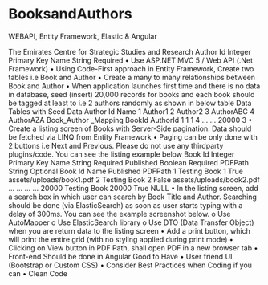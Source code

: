 # BooksandAuthors
 WEBAPI, Entity Framework, Elastic & Angular




The Emirates Centre for Strategic Studies and Research
Author
Id Integer Primary Key
Name String Required
• Use ASP.NET MVC 5 / Web API (.Net Framework)
• Using Code-First approach in Entity Framework, Create two tables i.e Book and Author
• Create a many to many relationships between Book and Author
• When application launches first time and there is no data in database, seed (insert) 20,000
records for books and each book should be tagged at least to i.e 2 authors randomly as
shown in below table
Data Tables with Seed Data
Author
Id Name
1 Author1
2 Author2
3 AuthorABC
4 AuthorAZA
Book_Author _Mapping
BookId AuthorId
1 1
1 4
… …
20000 3
• Create a listing screen of Books with Server-Side pagination. Data should be fetched via LINQ
from Entity Framework
• Paging can be only done with 2 buttons i.e Next and Previous. Please do not use any thirdparty plugins/code. You can see the listing example below
Book
Id Integer Primary Key
Name String Required
Published Boolean Required
PDFPath String Optional
Book
Id Name Published PDFPath
1 Testing Book 1 True assets/uploads/book1.pdf
2 Testing Book 2 False assets/uploads/book2.pdf
… … … …
20000 Testing Book 20000 True NULL
• In the listing screen, add a search box in which user can search by Book Title and Author.
Searching should be done (via ElasticSearch) as soon as user starts typing with a delay of
300ms. You can see the example screenshot below.
o Use AutoMapper
o Use ElasticSearch library
o Use DTO (Data Transfer Object) when you are return data to the listing screen
• Add a print button, which will print the entire grid (with no styling applied during print
mode)
• Clicking on View button in PDF Path, shall open PDF in a new browser tab
• Front-end Should be done in Angular
Good to Have
• User friend UI (Bootstrap or Custom CSS)
• Consider Best Practices when Coding if you can
• Clean Code
